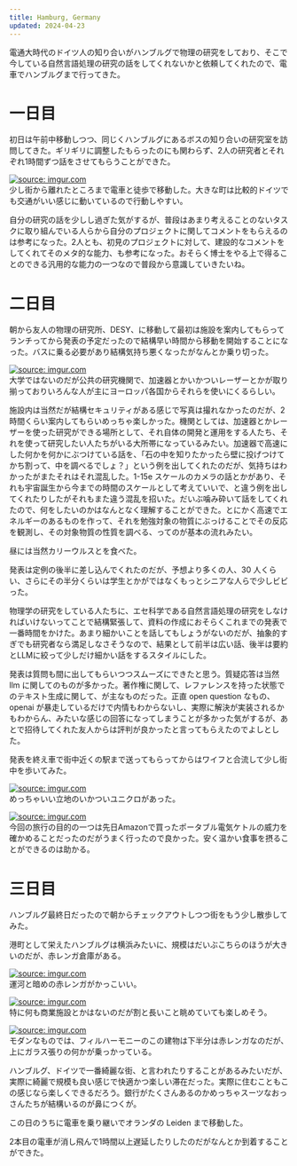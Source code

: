 ```yaml
---
title: Hamburg, Germany
updated: 2024-04-23
---
```


電通大時代のドイツ人の知り合いがハンブルグで物理の研究をしており、そこで今している自然言語処理の研究の話をしてくれないかと依頼してくれたので、電車でハンブルグまで行ってきた。

# 一日目

初日は午前中移動しつつ、同じくハンブルグにあるボスの知り合いの研究室を訪問してきた。ギリギリに調整したもらったのにも関わらず、2人の研究者とそれぞれ1時間ずつ話をさせてもらうことができた。

<a href="https://imgur.com/e05KU3g"><img src="https://i.imgur.com/e05KU3g.jpg" title="source: imgur.com" /></a>  
少し街から離れたところまで電車と徒歩で移動した。大きな町は比較的ドイツでも交通がいい感じに動いているので行動しやすい。

自分の研究の話を少しし過ぎた気がするが、普段はあまり考えることのないタスクに取り組んでいる人らから自分のプロジェクトに関してコメントをもらえるのは参考になった。2人とも、初見のプロジェクトに対して、建設的なコメントをしてくれてそのメタ的な能力、も参考になった。おそらく博士をやる上で得ることのできる汎用的な能力の一つなので普段から意識していきたいね。

# 二日目

朝から友人の物理の研究所、DESY、に移動して最初は施設を案内してもらってランチってから発表の予定だったので結構早い時間から移動を開始することになった。バスに乗る必要があり結構気持ち悪くなったがなんとか乗り切った。

<a href="https://imgur.com/lOYLC0T"><img src="https://i.imgur.com/lOYLC0T.jpg" title="source: imgur.com" /></a>  
大学ではないのだが公共の研究機関で、加速器とかいかついレーザーとかが取り揃っておりいろんな人が主にヨーロッパ各国からそれらを使いにくるらしい。

施設内は当然だが結構セキュリティがある感じで写真は撮れなかったのだが、2時間くらい案内してもらいめっちゃ楽しかった。機関としては、加速器とかレーザーを使った研究ができる場所として、それ自体の開発と運用をする人たち、それを使って研究したい人たちがいる大所帯になっているみたい。加速器で高速にした何かを何かにぶつけている話を、「石の中を知りたかったら壁に投げつけてかち割って、中を調べるでしょ？」という例を出してくれたのだが、気持ちはわかったがまたそれはそれ混乱した。1-15e スケールのカメラの話とかがあり、それも宇宙誕生から今までの時間のスケールとして考えていいで、と違う例を出してくれたりしたがそれもまた違う混乱を招いた。だいぶ噛み砕いて話をしてくれたので、何をしたいのかはなんとなく理解することができた。とにかく高速でエネルギーのあるものを作って、それを勉強対象の物質にぶっけることでその反応を観測し、その対象物質の性質を調べる、ってのが基本の流れみたい。

昼には当然カリーウルスとを食べた。

発表は定例の後半に差し込んでくれたのだが、予想より多くの人、30 人くらい、さらにその半分くらいは学生とかがではなくもっとシニアな人らで少しビビった。

物理学の研究をしている人たちに、エセ科学である自然言語処理の研究をしなければいけないってことで結構緊張して、資料の作成におそらくこれまでの発表で一番時間をかけた。あまり細かいことを話してもしょうがないのだが、抽象的すぎでも研究者なら満足しなさそうなので、結果として前半は広い話、後半は要約とLLMに絞って少しだけ細かい話をするスタイルにした。

発表は質問も間に出してもらいつつスムーズにできたと思う。質疑応答は当然 llm に関してのものが多かった。著作権に関して、レファレンスを持った状態でのテキスト生成に関して、が主なものだった。正直 open question なもの、openai が暴走しているだけで内情もわからないし、実際に解決が実装されるかもわからん、みたいな感じの回答になってしまうことが多かった気がするが、あとで招待してくれた友人からは評判が良かったと言ってもらえたのでよしとした。

発表を終え車で街中近くの駅まで送ってもらってからはワイフと合流して少し街中を歩いてみた。

<a href="https://imgur.com/FKtelnj"><img src="https://i.imgur.com/FKtelnj.jpg" title="source: imgur.com" /></a>  
めっちゃいい立地のいかついユニクロがあった。

<a href="https://imgur.com/YIxYMMX"><img src="https://i.imgur.com/YIxYMMX.jpg" title="source: imgur.com" /></a>  
今回の旅行の目的の一つは先日Amazonで買ったポータブル電気ケトルの威力を確かめることだったのだがうまく行ったので良かった。安く温かい食事を摂ることができるのは助かる。

# 三日目

ハンブルグ最終日だったので朝からチェックアウトしつつ街をもう少し散歩してみた。

港町として栄えたハンブルグは横浜みたいに、規模はだいぶこちらのほうが大きいのだが、赤レンガ倉庫がある。

<a href="https://imgur.com/aR3ODIa"><img src="https://i.imgur.com/aR3ODIa.jpg" title="source: imgur.com" /></a>  
運河と暗めの赤レンガがかっこいい。

<a href="https://imgur.com/sYqqXRx"><img src="https://i.imgur.com/sYqqXRx.jpg" title="source: imgur.com" /></a>  
特に何も商業施設とかはないのだが割と長いこと眺めていても楽しめそう。

<a href="https://imgur.com/U3dY1so"><img src="https://i.imgur.com/U3dY1so.jpg" title="source: imgur.com" /></a>  
モダンなものでは、フィルハーモニーのこの建物は下半分は赤レンガなのだが、上にガラス張りの何かが乗っかっている。

ハンブルグ、ドイツで一番綺麗な街、と言われたりすることがあるみたいだが、実際に綺麗で規模も良い感じで快適かつ楽しい滞在だった。実際に住むこともこの感じなら楽しくできるだろう。銀行がたくさんあるのかめっちゃスーツなおっさんたちが結構いるのが鼻につくが。

この日のうちに電車を乗り継いでオランダの Leiden まで移動した。

2本目の電車が消し飛んで1時間以上遅延したりしたのだがなんとか到着することができた。
